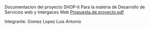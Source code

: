 Documentacion del proyecto 
SHOP-it 
Para la materia de Desarrollo de Servicios web y  Intergaces Web
[Propuesta.de.proyecto.pdf](https://github.com/user-attachments/files/19121548/Propuesta.de.proyecto.pdf)

Integrante: Gomez Lopez Luis Antonio
